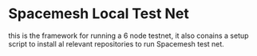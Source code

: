 # Spacemesh Local Test Net
this is the framework for running a 6 node testnet, it also conains a setup script to install al relevant repositories to run Spacemesh test net.


